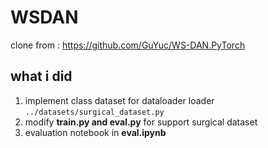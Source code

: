# WSDAN
clone from : https://github.com/GuYuc/WS-DAN.PyTorch 
## what i did 
1. implement class dataset for dataloader loader <code>../datasets/surgical_dataset.py</code> <br>
2. modify <b>train.py and eval.py</b> for support surgical dataset <br>
3. evaluation notebook in <b>eval.ipynb</b>
